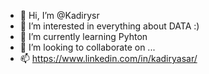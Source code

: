 - 👋 Hi, I’m @Kadirysr
- 👀 I’m interested in everything about DATA :) 
- 🌱 I’m currently learning Pyhton
- 💞️ I’m looking to collaborate on ...
- 📫 https://www.linkedin.com/in/kadiryasar/

 
